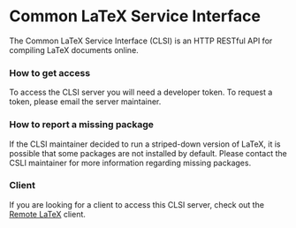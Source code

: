 # Common LaTeX Service Interface
The Common LaTeX Service Interface (CLSI) is an HTTP RESTful API for compiling LaTeX
documents online.

### How to get access
To access the CLSI server you will need a developer token. To request a
token, please email the server maintainer. 

### How to report a missing package
If the CLSI maintainer decided to run a striped-down version of LaTeX,
it is possible that some packages are not installed by default. Please
contact the CSLI maintainer for more information regarding missing
packages.

### Client
If you are looking for a client to access this CLSI server,
check out the [Remote LaTeX](http://github.com/pacbard/RLatex) client.
